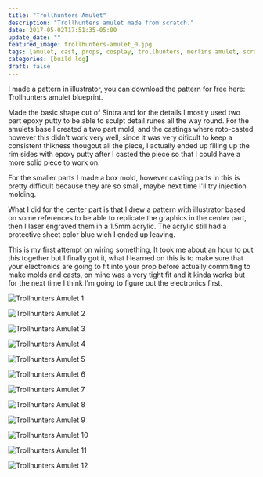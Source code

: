 ```yaml
---
title: "Trollhunters Amulet"
description: "Trollhunters amulet made from scratch."
date: 2017-05-02T17:51:35-05:00
update_date: ""
featured_image: trollhunters-amulet_0.jpg
tags: [amulet, cast, props, cosplay, trollhunters, merlins amulet, scratch build, modelkit, model making, resin, sintra, epoxyputty]
categories: [build log]
draft: false
---
```


I made a pattern in illustrator, you can download the pattern for free here:  Trollhunters amulet blueprint.

Made the basic shape out of Sintra and for the details I mostly used two part epoxy putty to be able to sculpt detail runes all the way round. For the amulets base I created a two part mold, and the castings where roto-casted however this didn't work very well, since it was very dificult to keep a consistent thikness thougout all the piece, I actually ended up filling up the rim sides with epoxy putty after I casted the piece so that I could have a more solid piece to work on.

For the smaller parts I made a box mold, however casting parts in this is pretty difficult because they are so small, maybe next time I'll try injection molding. 

What I did for the center part is that I drew a pattern with illustrator based on some references to be able to replicate the graphics in the center part, then I laser engraved them in a 1.5mm acrylic. The acrylic still had a protective sheet color blue wich I ended up leaving.

This is my first attempt on wiring something, It took me about an hour to put this together but I finally got it, what I learned on this is to make sure that your electronics are going to fit into your prop before actually commiting to make molds and casts, on mine was a very tight fit and it kinda works but for the next time I think I'm going to figure out the electronics first.

![Trollhunters Amulet 1](trollhunters-amulet_1.jpg)

![Trollhunters Amulet 2](trollhunters-amulet_2.jpg)

![Trollhunters Amulet 3](trollhunters-amulet_3.jpg)

![Trollhunters Amulet 4](trollhunters-amulet_4.jpg)

![Trollhunters Amulet 5](trollhunters-amulet_5.jpg)

![Trollhunters Amulet 6](trollhunters-amulet_6.jpg)

![Trollhunters Amulet 7](trollhunters-amulet_7.jpg)

![Trollhunters Amulet 8](trollhunters-amulet_8.jpg)

![Trollhunters Amulet 9](trollhunters-amulet_9.jpg)

![Trollhunters Amulet 10](trollhunters-amulet_10.jpg)

![Trollhunters Amulet 11](trollhunters-amulet_11.jpg)

![Trollhunters Amulet 12](trollhunters-amulet_12.jpg)